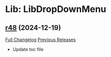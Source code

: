 # Lib: LibDropDownMenu

## [r48](https://github.com/HizurosWoWAddOns/LibDropDownMenu/tree/r48) (2024-12-19)
[Full Changelog](https://github.com/HizurosWoWAddOns/LibDropDownMenu/commits/r48) [Previous Releases](https://github.com/HizurosWoWAddOns/LibDropDownMenu/releases)

- Update toc file  
